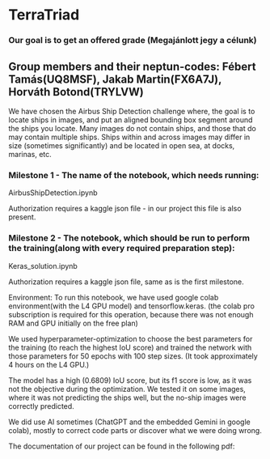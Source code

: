 # TerraTriad
  ### Our goal is to get an offered grade (Megajánlott jegy a célunk)
  ## Group members and their neptun-codes: Fébert Tamás(UQ8MSF), Jakab Martin(FX6A7J), Horváth Botond(TRYLVW)
  We have chosen the Airbus Ship Detection challenge where, the goal is to locate ships in images, and put an aligned bounding box segment around the ships you locate. Many images do not contain ships, and those that do may contain multiple ships. Ships within and across images may differ in size (sometimes significantly) and be located in open sea, at docks, marinas, etc. 
  ### Milestone 1 - The name of the notebook, which needs running: 
  AirbusShipDetection.ipynb
  
  Authorization requires a kaggle json file - in our project this file is also present.
  
  ### Milestone 2 - The notebook, which should be run to perform the training(along with every required preparation step):
  Keras_solution.ipynb
  
  Authorization requires a kaggle json file, same as is the first milestone. 

  Environment: To run this notebook, we have used google colab environment(with the L4 GPU model) and tensorflow.keras. (the colab pro subscription is required for this operation, because there was not enough RAM and GPU initially on the free plan)
  
  We used hyperparameter-optimization to choose the best parameters for the training (to reach the highest IoU score) and trained the network with those parameters for 50 epochs with 100 step sizes. (It took approximately 4 hours on the L4 GPU.)
  
  The model has a high (0.6809) IoU score, but its f1 score is low, as it was not the objective during the optimization. We tested it on some images, where it was not predicting the ships well, but the no-ship images were correctly predicted.
  
  We did use AI sometimes (ChatGPT and the embedded Gemini in google colab), mostly to correct code parts or discover what we were doing wrong.
  
  The documentation of our project can be found in the following pdf: 
